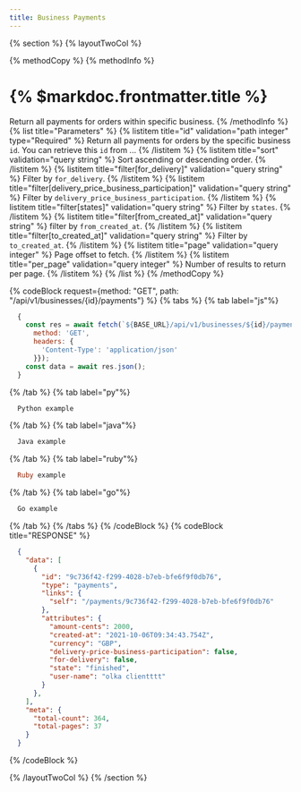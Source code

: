 ```yaml
---
title: Business Payments
---
```

{% section %}
{% layoutTwoCol %}

{% methodCopy %}
{% methodInfo %}
  # {% $markdoc.frontmatter.title %}
  Return all payments for orders within specific business.
{% /methodInfo %}
{% list title="Parameters" %}
  {% listitem title="id" validation="path integer" type="Required" %}
  Return all payments for orders by the specific business `id`. You can retrieve this `id` from ...
  {% /listitem %}
  {% listitem title="sort" validation="query string" %}
  Sort ascending or descending order.
  {% /listitem %}
  {% listitem title="filter[for_delivery]" validation="query string" %}
  Filter by `for_delivery`.
  {% /listitem %}
  {% listitem title="filter[delivery_price_business_participation]" validation="query string" %}
  Filter by `delivery_price_business_participation`.
  {% /listitem %}
  {% listitem title="filter[states]" validation="query string" %}
  Filter by `states`.
  {% /listitem %}
  {% listitem title="filter[from_created_at]" validation="query string" %}
  filter by `from_created_at`.
  {% /listitem %}
  {% listitem title="filter[to_created_at]" validation="query string" %}
  Filter by `to_created_at`.
  {% /listitem %}
  {% listitem title="page" validation="query integer" %}
  Page offset to fetch.
  {% /listitem %}
  {% listitem title="per_page" validation="query integer" %}
  Number of results to return per page.
  {% /listitem %}
{% /list %}
{% /methodCopy %}

{% codeBlock request={method: "GET", path: "/api/v1/businesses/{id}/payments"} %}
{% tabs %}
  {% tab label="js"%}
  ```js
    {
      const res = await fetch(`${BASE_URL}/api/v1/businesses/${id}/payments`, {
        method: 'GET',
        headers: {
          'Content-Type': 'application/json'
        }});
      const data = await res.json();
    }
  ```
  {% /tab %}
  {% tab label="py"%}
  ```py
    Python example
  ```
  {% /tab %}
  {% tab label="java"%}
  ```java
    Java example
  ```
  {% /tab %}
  {% tab label="ruby"%}
  ```ruby
    Ruby example
  ```
  {% /tab %}
  {% tab label="go"%}
  ```go
    Go example
  ```
  {% /tab %}
{% /tabs %}
{% /codeBlock %}
{% codeBlock title="RESPONSE" %}
  ```json
    {
      "data": [
        {
          "id": "9c736f42-f299-4028-b7eb-bfe6f9f0db76",
          "type": "payments",
          "links": {
            "self": "/payments/9c736f42-f299-4028-b7eb-bfe6f9f0db76"
          },
          "attributes": {
            "amount-cents": 2000,
            "created-at": "2021-10-06T09:34:43.754Z",
            "currency": "GBP",
            "delivery-price-business-participation": false,
            "for-delivery": false,
            "state": "finished",
            "user-name": "olka clientttt"
          }
        },
      ],
      "meta": {
        "total-count": 364,
        "total-pages": 37
      }
    }
  ```
{% /codeBlock %}  

{% /layoutTwoCol %}
{% /section %}
